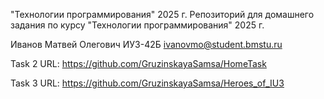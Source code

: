 "Технологии программирования" 2025 г.
Репозиторий для домашнего задания по курсу "Технологии программирования" 2025 г.

Иванов Матвей Олегович ИУ3-42Б
ivanovmo@student.bmstu.ru
​

Task 2
URL: https://github.com/GruzinskayaSamsa/HomeTask​

Task 3
URL: https://github.com/GruzinskayaSamsa/Heroes_of_IU3